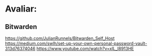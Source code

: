 # Avaliar:
## Bitwarden
https://github.com/JulianRunnels/Bitwarden_Self_Host
https://medium.com/swlh/set-up-your-own-personal-password-vault-313d76374046
https://www.youtube.com/watch?v=xlL_l8913HE